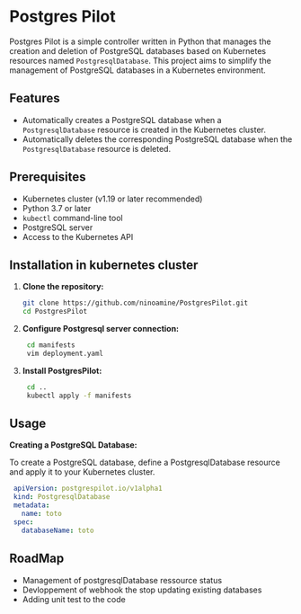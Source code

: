 # Postgres Pilot

Postgres Pilot is a simple controller written in Python that manages the creation and deletion of PostgreSQL databases based on Kubernetes resources named `PostgresqlDatabase`. This project aims to simplify the management of PostgreSQL databases in a Kubernetes environment.

## Features

- Automatically creates a PostgreSQL database when a `PostgresqlDatabase` resource is created in the Kubernetes cluster.
- Automatically deletes the corresponding PostgreSQL database when the `PostgresqlDatabase` resource is deleted.

## Prerequisites

- Kubernetes cluster (v1.19 or later recommended)
- Python 3.7 or later
- `kubectl` command-line tool
- PostgreSQL server
- Access to the Kubernetes API

## Installation in kubernetes cluster

1. **Clone the repository:**

   ```bash
   git clone https://github.com/ninoamine/PostgresPilot.git
   cd PostgresPilot
   ```
2. **Configure Postgresql server connection:**

   ```bash
    cd manifests
    vim deployment.yaml
   ```
3. **Install PostgresPilot:**

   ```bash
    cd ..
    kubectl apply -f manifests

## Usage

**Creating a PostgreSQL Database:**

To create a PostgreSQL database, define a PostgresqlDatabase resource and apply it to your Kubernetes cluster.

   ```yaml
    apiVersion: postgrespilot.io/v1alpha1
    kind: PostgresqlDatabase
    metadata:
      name: toto
    spec:
      databaseName: toto
  ```

## RoadMap

- Management of postgresqlDatabase ressource status
- Devloppement of webhook the stop updating existing databases
- Adding unit test to the code